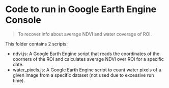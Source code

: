 # Code to run in Google Earth Engine Console
> To recover info about average NDVI and water coverage of ROI.

This folder contains 2 scripts:
- ndvi.js: A Google Earth Engine script that reads the coordinates of the coorners of the ROI and calculates average NDVI over ROI for a specific date.
- water_pixels.js: A Google Earth Engine script to count water pixels of a given image from a specific dataset (not used due to excessive run time).
